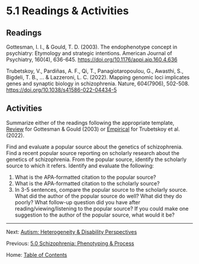 # 5.1 Readings & Activities

## Readings

Gottesman, I. I., & Gould, T. D. (2003). The endophenotype concept in psychiatry: Etymology and strategic intentions. American Journal of Psychiatry, 160(4), 636-645. https://doi.org/10.1176/appi.ajp.160.4.636

Trubetskoy, V., Pardiñas, A. F., Qi, T., Panagiotaropoulou, G., Awasthi, S., Bigdeli, T. B., ... & Lazzeroni, L. C. (2022). Mapping genomic loci implicates genes and synaptic biology in schizophrenia. Nature, 604(7906), 502-508. https://doi.org/10.1038/s41586-022-04434-5

## Activities

Summarize either of the readings following the appropriate template, [Review](../materials/template_summary_review_source.md) for Gottesman & Gould (2003) or [Empirical](../materials/template_summary_review_source.md) for Trubetskoy et al. (2022).

Find and evaluate a popular source about the genetics of schizophrenia. Find a recent popular source reporting on scholarly research about the genetics of schizophrenia. From the popular source, identify the scholarly source to which it refers. Identify and evaluate the following:
1. What is the APA-formatted citation to the popular source?
2. What is the APA-formatted citation to the scholarly source?
3. In 3-5 sentences, compare the popular source to the scholarly source. What did the author of the popular source do well? What did they do poorly? What follow-up question did you have after reading/viewing/listening to the popular source? If you could make one suggestion to the author of the popular source, what would it be?

--------

Next: [Autism: Heterogeneity & Disability Perspectives](../ch06/6.0_autism.md)

Previous: [5.0 Schizophrenia: Phenotyping & Process](5.0_schizophrenia.md)

Home: [Table of Contents](../index.md)
